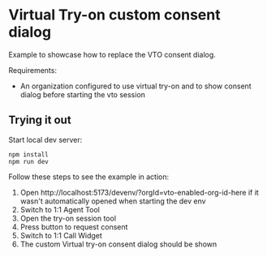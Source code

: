 # Virtual Try-on custom consent dialog

Example to showcase how to replace the VTO consent dialog.


Requirements:
* An organization configured to use virtual try-on and to show consent dialog before starting the vto session

## Trying it out

Start local dev server:

```
npm install
npm run dev
```

Follow these steps to see the example in action:

1. Open http://localhost:5173/devenv/?orgId=vto-enabled-org-id-here if it wasn't automatically opened when starting the dev env
2. Switch to 1:1 Agent Tool
3. Open the try-on session tool
4. Press button to request consent
5. Switch to 1:1 Call Widget
6. The custom Virtual try-on consent dialog should be shown
